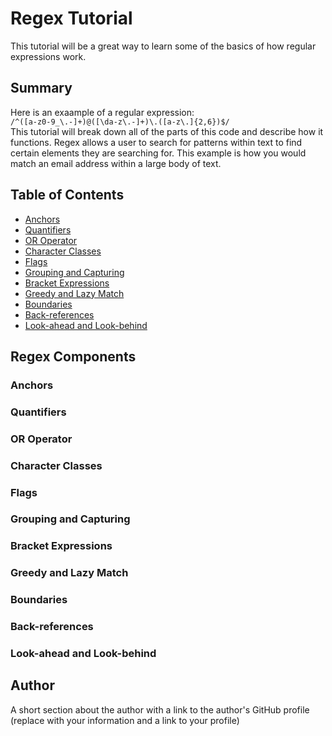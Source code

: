 # Regex Tutorial

This tutorial will be a great way to learn some of the basics of how regular expressions work.

## Summary

Here is an exaample of a regular expression:\
`/^([a-z0-9_\.-]+)@([\da-z\.-]+)\.([a-z\.]{2,6})$/`\
This tutorial will break down all of the parts of this code and describe how it functions. Regex allows a user to search for patterns within text to find certain elements they are searching for. This example is how you would match an email address within a large body of text.

## Table of Contents

- [Anchors](#anchors)
- [Quantifiers](#quantifiers)
- [OR Operator](#or-operator)
- [Character Classes](#character-classes)
- [Flags](#flags)
- [Grouping and Capturing](#grouping-and-capturing)
- [Bracket Expressions](#bracket-expressions)
- [Greedy and Lazy Match](#greedy-and-lazy-match)
- [Boundaries](#boundaries)
- [Back-references](#back-references)
- [Look-ahead and Look-behind](#look-ahead-and-look-behind)

## Regex Components

### Anchors

### Quantifiers

### OR Operator

### Character Classes

### Flags

### Grouping and Capturing

### Bracket Expressions

### Greedy and Lazy Match

### Boundaries

### Back-references

### Look-ahead and Look-behind

## Author

A short section about the author with a link to the author's GitHub profile (replace with your information and a link to your profile)